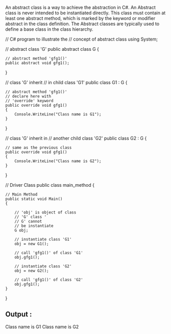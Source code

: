 An abstract class is a way to achieve the abstraction in C#.
An Abstract class is never intended to be instantiated directly.
This class must contain at least one abstract method, which is marked by the keyword or modifier abstract in the class definition.
The Abstract classes are typically used to define a base class in the class hierarchy.


// C# program to illustrate the
// concept of abstract class
using System;

// abstract class 'G'
public abstract class G {

	// abstract method 'gfg1()'
	public abstract void gfg1();
}

// class 'G' inherit
// in child class 'G1'
public class G1 : G {

	// abstract method 'gfg1()'
	// declare here with
	// 'override' keyword
	public override void gfg1()
	{
		Console.WriteLine("Class name is G1");
	}
}

// class 'G' inherit in
// another child class 'G2'
public class G2 : G {

	// same as the previous class
	public override void gfg1()
	{
		Console.WriteLine("Class name is G2");
	}
}

// Driver Class
public class main_method {

	// Main Method
	public static void Main()
	{

		// 'obj' is object of class
		// 'G' class '
		// G' cannot
		// be instantiate
		G obj;

		// instantiate class 'G1'
		obj = new G1();

		// call 'gfg1()' of class 'G1'
		obj.gfg1();

		// instantiate class 'G2'
		obj = new G2();

		// call 'gfg1()' of class 'G2'
		obj.gfg1();
	}
}

Output :
--------
Class name is G1
Class name is  G2
